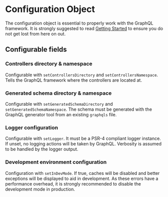 # Configuration Object

The configuration object is essential to properly work with the GraphQL framework. It is strongly suggested to read [Getting Started](getting-started.md) to ensure you do not get lost from here on out.

## Configurable fields

### Controllers directory & namespace

Configurable with `setControllersDirectory` and `setControllersNamespace`. Tells the GraphQL framework where the controllers are located at.

### Generated schema directory & namespace

Configurable with `setGeneratedSchemaDirectory` and `setGeneratedSchemaNamespace`. The schema must be generated with the GraphQL generator tool from an existing `graphqls` file.

### Logger configuration

Configurable with `setLogger`. It must be a PSR-4 compliant logger instance. If unset, no logging actions will be taken by GraphQL. Verbosity is assumed to be handled by the logger output.

### Development environment configuration

Configuration with `setInDevMode`. If true, caches will be disabled and better exceptions will be displayed to aid in development. As these errors have a performance overhead, it is strongly recommended to disable the development mode in production.